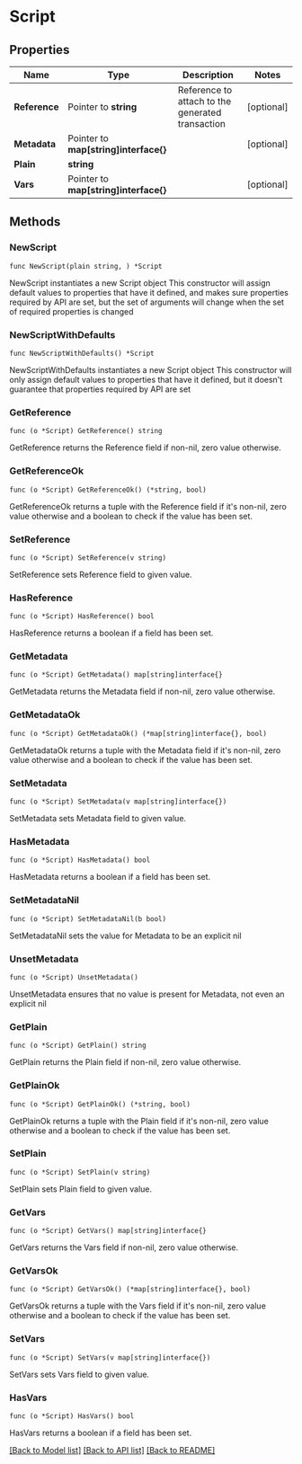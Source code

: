 # Script

## Properties

Name | Type | Description | Notes
------------ | ------------- | ------------- | -------------
**Reference** | Pointer to **string** | Reference to attach to the generated transaction | [optional]
**Metadata** | Pointer to **map[string]interface{}** |  | [optional]
**Plain** | **string** |  |
**Vars** | Pointer to **map[string]interface{}** |  | [optional]

## Methods

### NewScript

`func NewScript(plain string, ) *Script`

NewScript instantiates a new Script object
This constructor will assign default values to properties that have it defined,
and makes sure properties required by API are set, but the set of arguments
will change when the set of required properties is changed

### NewScriptWithDefaults

`func NewScriptWithDefaults() *Script`

NewScriptWithDefaults instantiates a new Script object
This constructor will only assign default values to properties that have it defined,
but it doesn't guarantee that properties required by API are set

### GetReference

`func (o *Script) GetReference() string`

GetReference returns the Reference field if non-nil, zero value otherwise.

### GetReferenceOk

`func (o *Script) GetReferenceOk() (*string, bool)`

GetReferenceOk returns a tuple with the Reference field if it's non-nil, zero value otherwise
and a boolean to check if the value has been set.

### SetReference

`func (o *Script) SetReference(v string)`

SetReference sets Reference field to given value.

### HasReference

`func (o *Script) HasReference() bool`

HasReference returns a boolean if a field has been set.

### GetMetadata

`func (o *Script) GetMetadata() map[string]interface{}`

GetMetadata returns the Metadata field if non-nil, zero value otherwise.

### GetMetadataOk

`func (o *Script) GetMetadataOk() (*map[string]interface{}, bool)`

GetMetadataOk returns a tuple with the Metadata field if it's non-nil, zero value otherwise
and a boolean to check if the value has been set.

### SetMetadata

`func (o *Script) SetMetadata(v map[string]interface{})`

SetMetadata sets Metadata field to given value.

### HasMetadata

`func (o *Script) HasMetadata() bool`

HasMetadata returns a boolean if a field has been set.

### SetMetadataNil

`func (o *Script) SetMetadataNil(b bool)`

 SetMetadataNil sets the value for Metadata to be an explicit nil

### UnsetMetadata
`func (o *Script) UnsetMetadata()`

UnsetMetadata ensures that no value is present for Metadata, not even an explicit nil
### GetPlain

`func (o *Script) GetPlain() string`

GetPlain returns the Plain field if non-nil, zero value otherwise.

### GetPlainOk

`func (o *Script) GetPlainOk() (*string, bool)`

GetPlainOk returns a tuple with the Plain field if it's non-nil, zero value otherwise
and a boolean to check if the value has been set.

### SetPlain

`func (o *Script) SetPlain(v string)`

SetPlain sets Plain field to given value.


### GetVars

`func (o *Script) GetVars() map[string]interface{}`

GetVars returns the Vars field if non-nil, zero value otherwise.

### GetVarsOk

`func (o *Script) GetVarsOk() (*map[string]interface{}, bool)`

GetVarsOk returns a tuple with the Vars field if it's non-nil, zero value otherwise
and a boolean to check if the value has been set.

### SetVars

`func (o *Script) SetVars(v map[string]interface{})`

SetVars sets Vars field to given value.

### HasVars

`func (o *Script) HasVars() bool`

HasVars returns a boolean if a field has been set.


[[Back to Model list]](../README.md#documentation-for-models) [[Back to API list]](../README.md#documentation-for-api-endpoints) [[Back to README]](../README.md)
